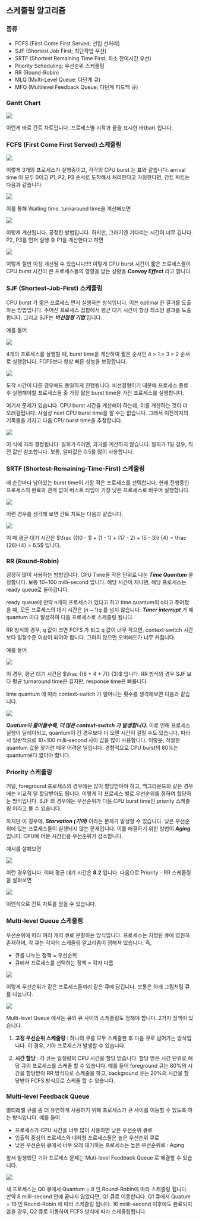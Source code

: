 ## 스케줄링 알고리즘
### 종류
- FCFS (First Come First Served; 선입 선처리)
- SJF (Shortest Job First; 최단작업 우선)
- SRTF (Shortest Remaining Time First; 최소 잔여시간 우선)
- Priority Scheduling; 우선순위 스케줄링
- RR (Round-Robin)
- MLQ (Multi-Level Queue; 다단계 큐)
- MFQ (Multilevel Feedback Queue; 다단계 피드백 큐)

### Gantt Chart

![](https://velog.velcdn.com/images/seokjun0915/post/14c8a8d7-d527-4a63-9cea-b785e24aec39/image.jpeg)

이런게 바로 간트 차트입니다. 프로세스별 시작과 끝을 표시한 바(bar) 입니다.


### FCFS (First Come First Served) 스케줄링

![](https://velog.velcdn.com/images/seokjun0915/post/fd0b91d1-3390-459c-852d-6665134dfe51/image.jpeg)

이렇게 3개의 프로세스가 실행중이고, 각각의 CPU burst 는 표와 같습니다. arrival time 이 모두 0이고 P1, P2, P3 순서로 도착해서 처리한다고 가정한다면, 간트 차트는 다음과 같습니다.

![](https://velog.velcdn.com/images/seokjun0915/post/fac7af21-12e4-481a-a642-717ab06dd1e8/image.jpeg)

이를 통해 Waiting time, turnaround time을 계산해보면

![](https://velog.velcdn.com/images/seokjun0915/post/7f520870-2fc3-4b77-881a-5f3a5f775498/image.jpeg)

이렇계 계산됩니다. 공정한 방법입니다. 하지만, 그러기엔 기다리는 시간이 너무 깁니다. P2, P3를 먼저 실행 후 P1을 계산한다고 하면

![](https://velog.velcdn.com/images/seokjun0915/post/0c301f36-2f2d-46b3-bc92-2a57517a1f38/image.jpeg)

이렇게 절반 이상 개선될 수 있습니다!!!! 이렇게 CPU burst 시간이 짧은 프로세스들이 CPU burst 시간이 큰 프로세스들의 영향을 받는 상황을 ***Convoy Effect*** 라고 합니다.


### SJF (Shortest-Job-First) 스케줄링
CPU burst 가 짧은 프로세스 먼저 실행하는 방식입니다. 이는 optimal 한 결과를 도출하는 방법입니다. 주어진 프로세스 집합에서 평균 대기 시간이 항상 최소인 결과를 도출합니다. 그리고 SJF는 ***비선점형 기법*** 입니다.

예를 들어

![](https://velog.velcdn.com/images/seokjun0915/post/9f08352b-190f-41bf-9835-462a476d8e39/image.jpeg)

4개의 프로세스를 실행할 때, burst time을 계산하여 짧은 순서인 4 > 1 > 3 > 2 순서로 실행합니다. FCFS보다 항상 빠른 성능을 보장합니다.

![](https://velog.velcdn.com/images/seokjun0915/post/f2f2bdb5-cf99-4697-aacc-c0853f07c4bb/image.jpeg)

도착 시간이 다른 경우에도 동일하게 진행됩니다. 비선점형이기 때문에 프로세스 종료 후 실행해야할 프로세스들 중 가장 짧은 burst time을 가진 프로세스를 실행합니다.

여기서 문제가 있습니다. CPU burst 시간을 계산해야 하는데, 이를 계산하는 것이 더 오래걸립니다. 사실상 next CPU burst time을 알 수는 없습니다. 그래서 이전까지의 기록들을 가지고 다음 CPU burst time을 추정합니다. 

![](https://velog.velcdn.com/images/seokjun0915/post/5af89078-5e3b-44b6-bcb3-90f5899b0ac7/image.jpeg)

이 식에 따라 결정됩니다. 알파가 0이면, 과거를 계산하지 않습니다. 알파가 1일 경우, 직전 값만 참조합니다. 보통, 알파값은 0.5를 많이 사용합니다.

### SRTF (Shortest-Remaining-Time-First) 스케줄링
매 순간마다 남아있는 burst time이 가장 적은 프로세스를 선택합니다. 현재 진행중인 프로세스의 완료와 관계 없이 버스트 타임이 가장 낮은 프로세스로 바꾸어 실행합니다.

![](https://velog.velcdn.com/images/seokjun0915/post/b61fd9f9-897a-4b56-84e2-c0a6a820d841/image.jpeg)

이런 경우를 생각해 보면 간트 차트는 다음과 같습니다.

![](https://velog.velcdn.com/images/seokjun0915/post/c95df8cd-5f76-430f-aa28-5234d0961032/image.jpeg)

이 때 평균 대기 시간은 $\frac {(10 - 1) + (1 - 1) + (17 - 2) + (5 - 3)} {4} = \frac {26} {4} = 6.5$  입니다.

### RR (Round-Robin)
굉장히 많이 사용하는 방법입니다. CPU Time을 작은 단위로 나눈 ***Time Quantum*** 을 정합니다. 보통 10~100 milli-second 입니다. 해당 시간이 지나면, 해당 프로세스는 ready queue로 돌아갑니다.

ready queue에 만약 n개의 프로세스가 있다고 하고 time quantum이 q라고 주어졌을 때, 모든 프로세스의 대기 시간은 $(n - 1)q$ 를 넘지 않습니다. ***Timer interrupt*** 가 매 quantum 마다 발생하여 다음 프로세스로 스케줄링 됩니다.

RR 방식의 경우, q 값이 크면 FCFS 가 되고 q 값이 너무 작으면, context-switch 시간 보다 일정수준 이상이 되어야 합니다. 그러지 않으면 오버헤드가 너무 커집니다.

예를 들어

![](https://velog.velcdn.com/images/seokjun0915/post/127874f6-6c4b-410b-9b9d-624732006610/image.jpeg)

이 경우, 평균 대기 시간은 $\frac {(6 + 4 + 7)} {3}$ 입니다. RR 방식의 경우 SJF 보다 평균 turnaround time은 길지만, response time은 빠릅니다. 

time quantum 에 따라 context-switch 가 일어나는 횟수를 생각해보면 다음과 같습니다.

![](https://velog.velcdn.com/images/seokjun0915/post/7c536dc9-8250-45dc-baaa-0f937ecc583c/image.jpeg)

***Quatum이 줄어들수록, 더 많은 context-switch 가 발생합니다.*** 이로 인해 프로세스 실행이 딜레이되고, quantum이 긴 경우보다 더 오랜 시간이 걸릴 수도 있습니다. 따라서 일반적으로 10~100 milli-second 사이 값을 많이 사용합니다. 이렇듯, 적절한 quantum 값을 찾기란 매우 어려운 일입니다. 경험적으로 CPU burst의 80%는 quantum보다 짧아야 합니다.

### Priority 스케줄링
커널, foreground 프로세스의 경우에는 많이 할당받아야 하고, 백그라운드와 같은 경우에는 비교적 덜 할당받아도 됩니다. 이렇게 각 프로세스 별로 우선순위를 정하여 할당하는 방식입니다. SJF 의 경우에는 우선순위가 다음 CPU burst time인 priority 스케줄링 이라고 볼 수 있습니다. 

하지만 이 경우에, ***Starvation (기아)*** 이라는 문제가 발생할 수 있습니다. 낮은 우선순위에 있는 프로세스들이 실행되지 않는 문제입니다. 이를 해결하기 위한 방법이 ***Aging*** 입니다. CPU에 머문 시간만큼 우선순위가 감소합니다.

예시를 살펴보면 

![](https://velog.velcdn.com/images/seokjun0915/post/62a67580-862f-4329-8ac8-0fe9d4263423/image.jpeg)

이런 경우입니다. 이때 평균 대기 시간은 **8.2** 입니다. 다음으로 Priority - RR 스케줄링을 살펴보면

![](https://velog.velcdn.com/images/seokjun0915/post/551444c1-29ed-4fc2-8c89-11523ec734a0/image.jpeg)

이런식으로 간트 차트를 얻을 수 있습니다. 

### Multi-level Queue 스케줄링
우선순위에 따라 여러 개의 큐로 분할하는 방식입니다. 프로세스는 지정된 큐에 영원히 존재하며, 각 큐는 각자의 스케줄링 알고리즘이 정해져 있습니다. 즉,

- 큐를 나누는 정책 = 우선순위
- 큐에서 프로세스를 선택하는 정책 = 각자 다름 

![](https://velog.velcdn.com/images/seokjun0915/post/9c889574-49dc-4c98-a9a9-19963e0e952f/image.jpeg)

이렇게 우선순위가 같은 프로세스들끼리 같은 큐에 담깁니다. 보통은 아래 그림처럼 큐를 나눕니다.

![](https://velog.velcdn.com/images/seokjun0915/post/75446476-6621-4da4-845b-4c1e24f43b02/image.jpeg)

Multi-level Queue 에서는 큐와 큐 사이의 스케줄링도 정해야 합니다. 2가지 정책이 있습니다.

1. **고정 우선순위 스케줄링** : 하나의 큐를 모두 스케줄한 후 다음 큐로 넘어가는 방식입니다. 이 경우, 기아 프로세스가 발생할 수 있습니다.

2. **시간 할당** : 각 큐는 일정량의 CPU 시간을 할당 받습니다. 할당 받은 시간 단위로 해당 큐의 프로세스를 스케줄 할 수 있습니다. 예를 들어 foreground 큐는 80%의 시간을 할당받아 RR 방식으로 스케줄을 하고, background 큐는 20%의 시간을 할당받아 FCFS 방식으로 스케줄 할 수 있습니다.


### Multi-level Feedback Queue
멀티레벨 큐를 좀 더 유연하게 사용하기 위해 프로세스가 큐 사이를 이동할 수 있도록 하는 방식입니다. 예를 들어
- 프로세스가 CPU 시간을 너무 많이 사용하면 낮은 우선순위 큐로
- 입출력 중심의 프로세스와 대화형 프로세스들은 높은 우선순위 쿠로
- 낮은 우선순위 큐에서 너무 오래 대기하는 프로세스는 높은 우선순위로 : Aging

앞서 발생했던 기아 프로세스 문제는 Muti-level Feedback Queue 로 해결할 수 있습니다.

![](https://velog.velcdn.com/images/seokjun0915/post/4f8a3140-11d3-473d-a6f7-971231ec65c8/image.jpeg)

새 프로세스는 Q0 큐에서 Quantum = 8 인 Round-Robin에 따라 스케줄링 됩니다. 만약 8 milli-second 안에 끝나지 않았다면, Q1 큐로 이동합니다. Q1 큐에서 Quatum = 16 인 Round-Robin 에 따라 스케줄링 됩니다. 16 miiili-second 이후에도 완료되지 않을 경우, Q2 큐로 이동하여 FCFS 방식에 따라 스케줄링됩니다.


